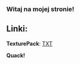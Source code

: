 ### Witaj na mojej stronie!

## Linki:

**TexturePack**: <a href="https://gametronic.github.io/TXT/">TXT</a>

<b>Quack!</b>
